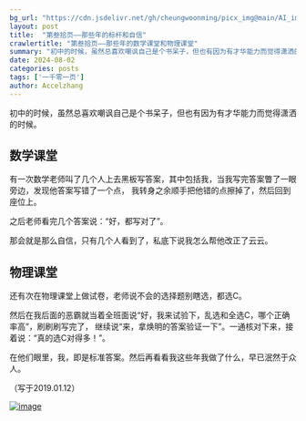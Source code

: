 ```yaml
---
bg_url: "https://cdn.jsdelivr.net/gh/cheungwoonming/picx_img@main/AI_img/AI-image-038.jpg"
layout: post
title:  "第叁拾页——那些年的标杆和自信"
crawlertitle: "第叁拾页——那些年的数学课堂和物理课堂"
summary: "初中的时候，虽然总喜欢嘲讽自己是个书呆子，但也有因为有才华能力而觉得潇洒的时候..."
date: 2024-08-02
categories: posts
tags: ['一千零一页']
author: Accelzhang
---
```


初中的时候，虽然总喜欢嘲讽自己是个书呆子，但也有因为有才华能力而觉得潇洒的时候。

## 数学课堂

有一次数学老师叫了几个人上去黑板写答案，其中包括我，当我写完答案瞥了一眼旁边，发现他答案写错了一个点，
我转身之余顺手把他错的点擦掉了，然后回到座位上。

之后老师看完几个答案说：“好，都写对了”。

那会就是那么自信，只有几个人看到了，私底下说我怎么帮他改正了云云。

## 物理课堂

还有次在物理课堂上做试卷，老师说不会的选择题别瞎选，都选C。

然后在我后面的恶霸就当着全班面说“好，我来试验下，乱选和全选C，哪个正确率高”，刷刷刷写完了，
继续说“来，拿焕明的答案验证一下”。一通核对下来，接着说：“真的选C对得多！”。

在他们眼里，我，即是标准答案。然后再看看我这些年我做了什么，早已泯然于众人。

（写于2019.01.12）

[![image](https://cdn.jsdelivr.net/gh/cheungwoonming/picx_img@main/AI_img/AI-image-038.jpg)](https://cdn.jsdelivr.net/gh/cheungwoonming/picx_img@main/AI_img/AI-image-038.jpg)
